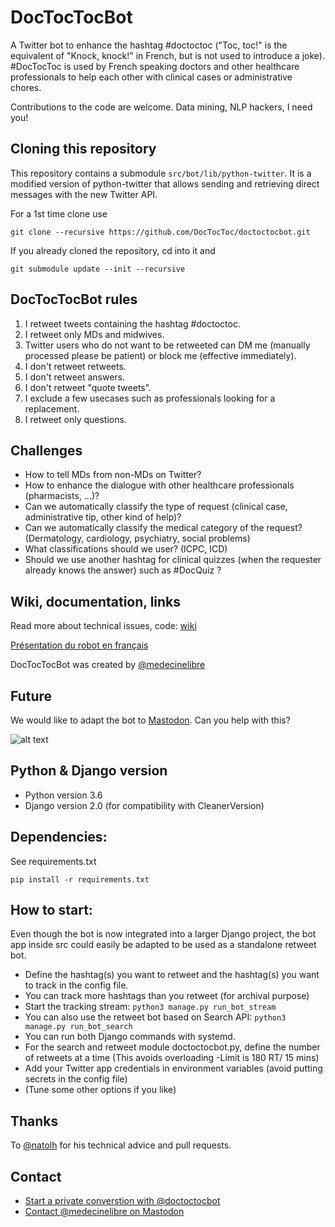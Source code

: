 # DocTocTocBot

A Twitter bot to enhance the hashtag #doctoctoc ("Toc, toc!" is the equivalent of "Knock, knock!" in French, but is not used to introduce a joke).
\#DocTocToc is used by French speaking doctors and other healthcare professionals to help each other with clinical cases or administrative chores.

Contributions to the code are welcome. Data mining, NLP hackers, I need you!

## Cloning this repository
This repository contains a submodule ```src/bot/lib/python-twitter```. It is a modified version of python-twitter that allows sending and retrieving direct messages with the new Twitter API.

For a 1st time clone use

```git clone --recursive https://github.com/DocTocToc/doctoctocbot.git```

If you already cloned the repository, cd into it and

```git submodule update --init --recursive```
## DocTocTocBot rules

1. I retweet tweets containing the hashtag #doctoctoc.
2. I retweet only MDs and midwives.
3. Twitter users who do not want to be retweeted can DM me (manually processed please be patient) or block me (effective immediately).
4. I don't retweet retweets.
5. I don't retweet answers.
6. I don't retweet "quote tweets".
7. I exclude a few usecases such as professionals looking for a replacement.
8. I retweet only questions.

## Challenges

* How to tell MDs from non-MDs on Twitter?
* How to enhance the dialogue with other healthcare professionals (pharmacists, ...)?
* Can we automatically classify the type of request (clinical case, administrative tip, other kind of help)?
* Can we automatically classify the medical category of the request? (Dermatology, cardiology, psychiatry, social problems)
* What classifications should we user? (ICPC, ICD)
* Should we use another hashtag for clinical quizzes (when the requester already knows the answer) such as \#DocQuiz ?

## Wiki, documentation, links

Read more about technical issues, code: [wiki](https://github.com/jeromecc/doctoctocbot/wiki)

[Présentation du robot en français](https://freemedsoft.com/fr/bot/doctoctoc/)

DocTocTocBot was created by [@medecinelibre](https://twitter.com/medecinelibre)


## Future
We would like to adapt the bot to [Mastodon](https://mastodon.social). Can you
help with this?

![alt text](https://img.shields.io/badge/python-3.6-green.svg "Python3.6")

Python & Django version
--------------
* Python version 3.6
* Django version 2.0 (for compatibility with CleanerVersion)

Dependencies:
-------------
See requirements.txt

```pip install -r requirements.txt```

How to start:
-------------

Even though the bot is now integrated into a larger Django project, the bot app inside src could easily be adapted to be used as a standalone retweet bot.

* Define the hashtag(s) you want to retweet and the hashtag(s) you want to track in the config file.
* You can track more hashtags than you retweet (for archival purpose)
* Start the tracking stream: ```python3 manage.py run_bot_stream```
* You can also use the retweet bot based on Search API: ```python3 manage.py run_bot_search```
* You can run both Django commands with systemd.
* For the search and retweet module doctoctocbot.py, define the number of retweets at a time (This avoids overloading -Limit is 180 RT/ 15 mins)
* Add your Twitter app credentials in environment variables (avoid putting secrets in the config file)
* (Tune some other options if you like)

## Thanks
To [@natolh](https://twitter.com/natolh) for his technical advice and pull requests.

## Contact
* [Start a private converstion with @doctoctocbot](https://twitter.com/messages/compose?recipient_id=881706502939185152)
* [Contact @medecinelibre on Mastodon](https://mastodon.xyz/web/accounts/7594)
